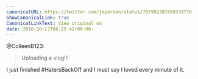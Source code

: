 ```yaml
---
canonicalURL: https://twitter.com/jmjordan/status/787902387499339776
ShowCanonicalLink: true
CanonicalLinkText: View original on
date: 2016-10-17T06:25:42+00:00
---
```

@ColleenB123:

> Uploading a vlog!!!

I just finished #HatersBackOff and I must say I loved every minute of it.